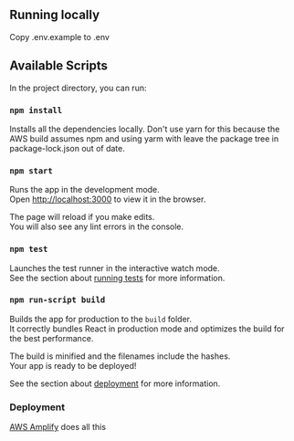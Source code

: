 
## Running locally

Copy .env.example to .env

## Available Scripts

In the project directory, you can run:

### `npm install`

Installs all the dependencies locally. Don't use yarn for this because the AWS build assumes npm and using yarm with leave the package tree in package-lock.json out of date.<br />

### `npm start`

Runs the app in the development mode.<br />
Open [http://localhost:3000](http://localhost:3000) to view it in the browser.

The page will reload if you make edits.<br />
You will also see any lint errors in the console.

### `npm test`

Launches the test runner in the interactive watch mode.<br />
See the section about [running tests](https://facebook.github.io/create-react-app/docs/running-tests) for more information.

### `npm run-script build`

Builds the app for production to the `build` folder.<br />
It correctly bundles React in production mode and optimizes the build for the best performance.

The build is minified and the filenames include the hashes.<br />
Your app is ready to be deployed!

See the section about [deployment](https://facebook.github.io/create-react-app/docs/deployment) for more information.

### Deployment

[AWS Amplify](https://docs.aws.amazon.com/amplify/latest/userguide/multi-environments.html#standard) does all this 
